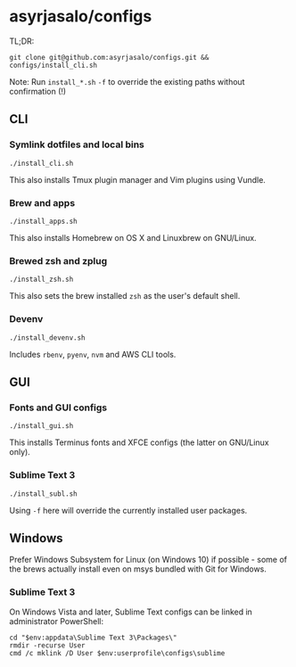 # asyrjasalo/configs

TL;DR:

    git clone git@github.com:asyrjasalo/configs.git && configs/install_cli.sh

Note: Run `install_*.sh` `-f` to override the existing paths without confirmation (!)

## CLI

### Symlink dotfiles and local bins

    ./install_cli.sh

This also installs Tmux plugin manager and Vim plugins using Vundle.

### Brew and apps

    ./install_apps.sh

This also installs Homebrew on OS X and Linuxbrew on GNU/Linux.

### Brewed zsh and zplug

    ./install_zsh.sh

This also sets the brew installed `zsh` as the user's default shell.

### Devenv

    ./install_devenv.sh

Includes `rbenv`, `pyenv`, `nvm` and AWS CLI tools.

## GUI

### Fonts and GUI configs

    ./install_gui.sh

This installs Terminus fonts and XFCE configs (the latter on GNU/Linux only).

### Sublime Text 3

    ./install_subl.sh

Using `-f` here will override the currently installed user packages.

## Windows

Prefer Windows Subsystem for Linux (on Windows 10) if possible - some of the brews actually install even on msys bundled with Git for Windows.

### Sublime Text 3

On Windows Vista and later, Sublime Text configs can be linked in administrator PowerShell:

```
cd "$env:appdata\Sublime Text 3\Packages\"
rmdir -recurse User
cmd /c mklink /D User $env:userprofile\configs\sublime
```
